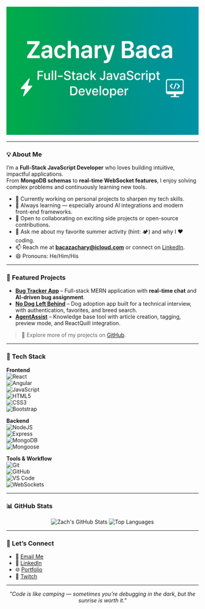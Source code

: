<!-- Header Banner -->
<p align="center">
  <img src="./header-img.png" />
</p>

---

### 💡 About Me  

I’m a **Full-Stack JavaScript Developer** who loves building intuitive, impactful applications.  
From **MongoDB schemas** to **real-time WebSocket features**, I enjoy solving complex problems and continuously learning new tools.  

- 🔭 Currently working on personal projects to sharpen my tech skills.  
- 🌱 Always learning — especially around AI integrations and modern front-end frameworks.  
- 👯 Open to collaborating on exciting side projects or open-source contributions.  
- 💬 Ask me about my favorite summer activity (hint: 🏕) and why I ❤️ coding.  
- 📫 Reach me at **bacazachary@icloud.com** or connect on [LinkedIn](https://www.linkedin.com/in/z46350/).  
- 😄 Pronouns: He/Him/His  

---

### 🚀 Featured Projects  

- [**Bug Tracker App**](https://github.com/zacharybaca/bug-tracker) – Full-stack MERN application with **real-time chat** and **AI-driven bug assignment**.  
- [**No Dog Left Behind**](https://github.com/zacharybaca/no-dog-left-behind) – Dog adoption app built for a technical interview, with authentication, favorites, and breed search.  
- [**AgentAssist**](https://github.com/zacharybaca/agent-assist) – Knowledge base tool with article creation, tagging, preview mode, and ReactQuill integration.  

> 🔗 Explore more of my projects on [GitHub](https://github.com/zacharybaca).  

---

### 🔧 Tech Stack  

**Frontend**  
![React](https://img.shields.io/badge/React-61DAFB?style=for-the-badge&logo=react&logoColor=000)  
![Angular](https://img.shields.io/badge/Angular-DD0031?style=for-the-badge&logo=angular&logoColor=fff)  
![JavaScript](https://img.shields.io/badge/JavaScript-F7DF1E?style=for-the-badge&logo=javascript&logoColor=000)  
![HTML5](https://img.shields.io/badge/HTML5-E34F26?style=for-the-badge&logo=html5&logoColor=fff)  
![CSS3](https://img.shields.io/badge/CSS3-1572B6?style=for-the-badge&logo=css3&logoColor=fff)  
![Bootstrap](https://img.shields.io/badge/Bootstrap-563D7C?style=for-the-badge&logo=bootstrap&logoColor=fff)  

**Backend**  
![NodeJS](https://img.shields.io/badge/Node.js-339933?style=for-the-badge&logo=nodedotjs&logoColor=fff)  
![Express](https://img.shields.io/badge/Express-000000?style=for-the-badge&logo=express&logoColor=fff)  
![MongoDB](https://img.shields.io/badge/MongoDB-47A248?style=for-the-badge&logo=mongodb&logoColor=fff)  
![Mongoose](https://img.shields.io/badge/Mongoose-F04D35?style=for-the-badge&logo=mongoose&logoColor=fff)  

**Tools & Workflow**  
![Git](https://img.shields.io/badge/Git-F05032?style=for-the-badge&logo=git&logoColor=fff)  
![GitHub](https://img.shields.io/badge/GitHub-181717?style=for-the-badge&logo=github&logoColor=fff)  
![VS Code](https://img.shields.io/badge/VSCode-007ACC?style=for-the-badge&logo=visual-studio-code&logoColor=fff)  
![WebSockets](https://img.shields.io/badge/WebSockets-010101?style=for-the-badge&logo=socket.io&logoColor=fff)  

---

### 📊 GitHub Stats  

<p align="center">
  <img src="https://github-readme-stats.vercel.app/api?username=zacharybaca&show_icons=true&theme=radical" alt="Zach's GitHub Stats" height="165" />
  <img src="https://github-readme-stats.vercel.app/api/top-langs/?username=zacharybaca&layout=compact&theme=radical" alt="Top Languages" height="165" />
</p>

---

### 🤝 Let’s Connect  

- 📧 [Email Me](mailto:bacazachary@icloud.com)  
- 💼 [LinkedIn](https://www.linkedin.com/in/z46350/)  
- 🌐 [Portfolio](https://zachary.contact)  
- 🎥 [Twitch](https://twitch.tv/zachthefullstacker)  

---

<p align="center">
  <i>"Code is like camping — sometimes you’re debugging in the dark, but the sunrise is worth it."</i>
</p>
